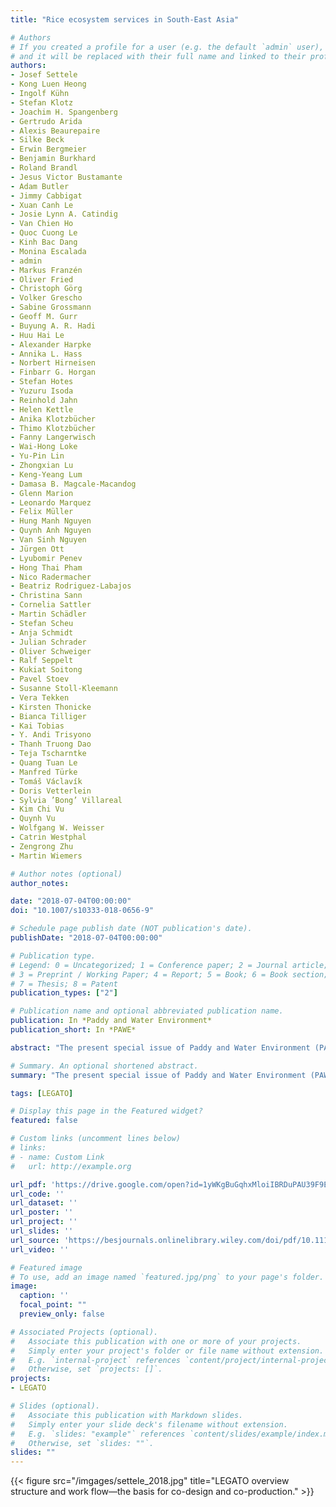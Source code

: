 ```yaml
---
title: "Rice ecosystem services in South-East Asia"

# Authors
# If you created a profile for a user (e.g. the default `admin` user), write the username (folder name) here 
# and it will be replaced with their full name and linked to their profile.
authors:
- Josef Settele
- Kong Luen Heong
- Ingolf Kühn
- Stefan Klotz
- Joachim H. Spangenberg
- Gertrudo Arida
- Alexis Beaurepaire
- Silke Beck
- Erwin Bergmeier
- Benjamin Burkhard
- Roland Brandl
- Jesus Victor Bustamante
- Adam Butler
- Jimmy Cabbigat
- Xuan Canh Le
- Josie Lynn A. Catindig
- Van Chien Ho
- Quoc Cuong Le
- Kinh Bac Dang
- Monina Escalada
- admin
- Markus Franzén
- Oliver Fried
- Christoph Görg
- Volker Grescho
- Sabine Grossmann
- Geoff M. Gurr
- Buyung A. R. Hadi
- Huu Hai Le
- Alexander Harpke
- Annika L. Hass
- Norbert Hirneisen
- Finbarr G. Horgan
- Stefan Hotes
- Yuzuru Isoda
- Reinhold Jahn
- Helen Kettle
- Anika Klotzbücher
- Thimo Klotzbücher
- Fanny Langerwisch
- Wai-Hong Loke
- Yu-Pin Lin
- Zhongxian Lu
- Keng-Yeang Lum
- Damasa B. Magcale-Macandog
- Glenn Marion
- Leonardo Marquez
- Felix Müller
- Hung Manh Nguyen
- Quynh Anh Nguyen
- Van Sinh Nguyen
- Jürgen Ott
- Lyubomir Penev
- Hong Thai Pham
- Nico Radermacher
- Beatriz Rodriguez-Labajos
- Christina Sann
- Cornelia Sattler
- Martin Schädler
- Stefan Scheu
- Anja Schmidt
- Julian Schrader
- Oliver Schweiger
- Ralf Seppelt
- Kukiat Soitong
- Pavel Stoev
- Susanne Stoll-Kleemann
- Vera Tekken
- Kirsten Thonicke
- Bianca Tilliger
- Kai Tobias
- Y. Andi Trisyono
- Thanh Truong Dao
- Teja Tscharntke
- Quang Tuan Le
- Manfred Türke
- Tomáš Václavík
- Doris Vetterlein
- Sylvia ’Bong’ Villareal
- Kim Chi Vu
- Quynh Vu
- Wolfgang W. Weisser
- Catrin Westphal
- Zengrong Zhu
- Martin Wiemers

# Author notes (optional)
author_notes:

date: "2018-07-04T00:00:00"
doi: "10.1007/s10333-018-0656-9"

# Schedule page publish date (NOT publication's date).
publishDate: "2018-07-04T00:00:00"

# Publication type.
# Legend: 0 = Uncategorized; 1 = Conference paper; 2 = Journal article;
# 3 = Preprint / Working Paper; 4 = Report; 5 = Book; 6 = Book section;
# 7 = Thesis; 8 = Patent
publication_types: ["2"]

# Publication name and optional abbreviated publication name.
publication: In *Paddy and Water Environment*
publication_short: In *PAWE*

abstract: "The present special issue of Paddy and Water Environment (PAWE) focuses on Ecosystem Services in Irrigated Rice Landscapes as dealt with in the project “LEGATO—Land-use intensity and Ecological enGineering—Assessment Tools for risks and Opportunities in irrigated rice based production systems’’ (Settele et al. 2015; http://www.legato-project.net/). The project aimed at advancing long-term sustainable development of irrigated rice landscapes against risks arising from multiple aspects of global change. It encompassed 20 contract partners from six countries and two international organisations as core members as well as numerous associated partners and/or advisory board members (see addresses of authors). LEGATO was part of the framework programme ‘FONA—Research for Sustainability’ (a funding scheme of the German Federal Ministry of Education and Research—BMBF) and was supported by GLUES—the scientific coordination and synthesis project (http://modul-a.nachhaltiges-landmanagement.de/en/scientific-coordination-glues/)."

# Summary. An optional shortened abstract.
summary: "The present special issue of Paddy and Water Environment (PAWE) focuses on Ecosystem Services in Irrigated Rice Landscapes as dealt with in the project “LEGATO—Land-use intensity and Ecological enGineering—Assessment Tools for risks and Opportunities in irrigated rice based production systems’’ (Settele et al. 2015; http://www.legato-project.net/). The project aimed at advancing long-term sustainable development of irrigated rice landscapes against risks arising from multiple aspects of global change. It encompassed 20 contract partners from six countries and two international organisations as core members as well as numerous associated partners and/or advisory board members (see addresses of authors). LEGATO was part of the framework programme ‘FONA—Research for Sustainability’ (a funding scheme of the German Federal Ministry of Education and Research—BMBF) and was supported by GLUES—the scientific coordination and synthesis project (http://modul-a.nachhaltiges-landmanagement.de/en/scientific-coordination-glues/)."

tags: [LEGATO]

# Display this page in the Featured widget?
featured: false

# Custom links (uncomment lines below)
# links:
# - name: Custom Link
#   url: http://example.org

url_pdf: 'https://drive.google.com/open?id=1yWKgBuGqhxMloiIBRDuPAU39F9E8MKrn'
url_code: ''
url_dataset: ''
url_poster: ''
url_project: ''
url_slides: ''
url_source: 'https://besjournals.onlinelibrary.wiley.com/doi/pdf/10.1111/1365-2664.13226'
url_video: ''

# Featured image
# To use, add an image named `featured.jpg/png` to your page's folder. 
image:
  caption: ''
  focal_point: ""
  preview_only: false

# Associated Projects (optional).
#   Associate this publication with one or more of your projects.
#   Simply enter your project's folder or file name without extension.
#   E.g. `internal-project` references `content/project/internal-project/index.md`.
#   Otherwise, set `projects: []`.
projects:
- LEGATO

# Slides (optional).
#   Associate this publication with Markdown slides.
#   Simply enter your slide deck's filename without extension.
#   E.g. `slides: "example"` references `content/slides/example/index.md`.
#   Otherwise, set `slides: ""`.
slides: ""
---
```


{{< figure src="/imgages/settele_2018.jpg" title="LEGATO overview structure and work flow—the basis for co-design and co-production." >}}

